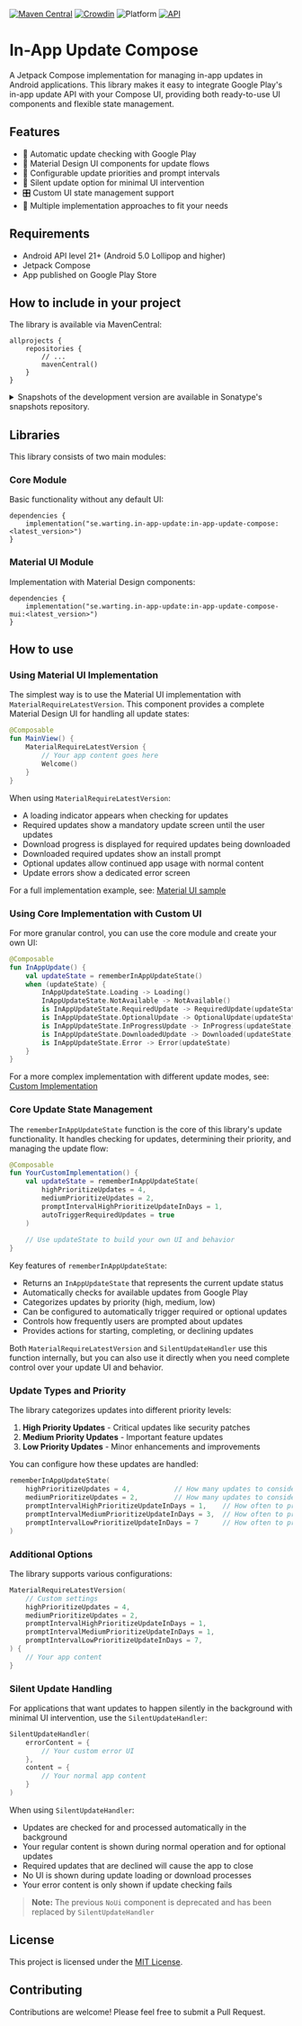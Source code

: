 [![Maven Central](https://maven-badges.herokuapp.com/maven-central/se.warting.in-app-update/in-app-update-compose/badge.png)](https://maven-badges.herokuapp.com/maven-central/se.warting.in-app-update/in-app-update-compose)
[![Crowdin](https://badges.crowdin.net/in-app-update-compose/localized.svg)](https://crowdin.com/project/in-app-update-compose)
![Platform](https://img.shields.io/badge/platform-android-green.svg)
[![API](https://img.shields.io/badge/API-21%2B-brightgreen.svg?style=flat)](https://android-arsenal.com/api?level=21)

# In-App Update Compose

A Jetpack Compose implementation for managing in-app updates in Android applications. This library makes it easy to integrate Google Play's in-app update API with your Compose UI, providing both ready-to-use UI components and flexible state management.

## Features

- 🔄 Automatic update checking with Google Play
- 🎨 Material Design UI components for update flows
- 🔧 Configurable update priorities and prompt intervals
- 🔕 Silent update option for minimal UI intervention 
- 🎛️ Custom UI state management support
- 👥 Multiple implementation approaches to fit your needs

## Requirements

- Android API level 21+ (Android 5.0 Lollipop and higher)
- Jetpack Compose
- App published on Google Play Store

## How to include in your project

The library is available via MavenCentral:

```
allprojects {
    repositories {
        // ...
        mavenCentral()
    }
}
```


<details>
<summary>Snapshots of the development version are available in Sonatype's snapshots repository.</summary>
<p>

[![Sonatype Nexus (Snapshots)](https://img.shields.io/nexus/s/se.warting.in-app-update/in-app-update-compose?server=https%3A%2F%2Foss.sonatype.org)](https://oss.sonatype.org/content/repositories/snapshots/se/warting/in-app-update/in-app-update-compose/)

```groovy
allprojects {
    repositories {
        // ...
        maven {
            url 'https://oss.sonatype.org/content/repositories/snapshots/'
        }
    }
}
```

</p>
</details>

## Libraries

This library consists of two main modules:

### Core Module
Basic functionality without any default UI:

```
dependencies {
    implementation("se.warting.in-app-update:in-app-update-compose:<latest_version>")
}
```

### Material UI Module
Implementation with Material Design components:

```
dependencies {
    implementation("se.warting.in-app-update:in-app-update-compose-mui:<latest_version>")
}
```

## How to use

### Using Material UI Implementation

The simplest way is to use the Material UI implementation with `MaterialRequireLatestVersion`. This component provides a complete Material Design UI for handling all update states:

```kotlin
@Composable
fun MainView() {
    MaterialRequireLatestVersion {
        // Your app content goes here
        Welcome()
    }
}
```

When using `MaterialRequireLatestVersion`:
- A loading indicator appears when checking for updates
- Required updates show a mandatory update screen until the user updates
- Download progress is displayed for required updates being downloaded
- Downloaded required updates show an install prompt
- Optional updates allow continued app usage with normal content
- Update errors show a dedicated error screen

For a full implementation example, see: [Material UI sample](app/src/main/java/se/warting/appupdatecompose/UiActivity.kt)

### Using Core Implementation with Custom UI

For more granular control, you can use the core module and create your own UI:

```kotlin
@Composable
fun InAppUpdate() {
    val updateState = rememberInAppUpdateState()
    when (updateState) {
        InAppUpdateState.Loading -> Loading()
        InAppUpdateState.NotAvailable -> NotAvailable()
        is InAppUpdateState.RequiredUpdate -> RequiredUpdate(updateState)
        is InAppUpdateState.OptionalUpdate -> OptionalUpdate(updateState)
        is InAppUpdateState.InProgressUpdate -> InProgress(updateState)
        is InAppUpdateState.DownloadedUpdate -> Downloaded(updateState)
        is InAppUpdateState.Error -> Error(updateState)
    }
}
```

For a more complex implementation with different update modes, see: [Custom Implementation](app/src/main/java/se/warting/appupdatecompose/MainActivity.kt)

### Core Update State Management

The `rememberInAppUpdateState` function is the core of this library's update functionality. It handles checking for updates, determining their priority, and managing the update flow:

```kotlin
@Composable
fun YourCustomImplementation() {
    val updateState = rememberInAppUpdateState(
        highPrioritizeUpdates = 4,
        mediumPrioritizeUpdates = 2,
        promptIntervalHighPrioritizeUpdateInDays = 1,
        autoTriggerRequiredUpdates = true
    )
    
    // Use updateState to build your own UI and behavior
}
```

Key features of `rememberInAppUpdateState`:
- Returns an `InAppUpdateState` that represents the current update status
- Automatically checks for available updates from Google Play
- Categorizes updates by priority (high, medium, low)
- Can be configured to automatically trigger required or optional updates
- Controls how frequently users are prompted about updates
- Provides actions for starting, completing, or declining updates

Both `MaterialRequireLatestVersion` and `SilentUpdateHandler` use this function internally, but you can also use it directly when you need complete control over your update UI and behavior.

### Update Types and Priority

The library categorizes updates into different priority levels:

1. **High Priority Updates** - Critical updates like security patches
2. **Medium Priority Updates** - Important feature updates
3. **Low Priority Updates** - Minor enhancements and improvements

You can configure how these updates are handled:

```kotlin
rememberInAppUpdateState(
    highPrioritizeUpdates = 4,           // How many updates to consider high priority
    mediumPrioritizeUpdates = 2,         // How many updates to consider medium priority
    promptIntervalHighPrioritizeUpdateInDays = 1,    // How often to prompt for high priority
    promptIntervalMediumPrioritizeUpdateInDays = 3,  // How often to prompt for medium priority
    promptIntervalLowPrioritizeUpdateInDays = 7      // How often to prompt for low priority
)
```

### Additional Options

The library supports various configurations:

```kotlin
MaterialRequireLatestVersion(
    // Custom settings
    highPrioritizeUpdates = 4,
    mediumPrioritizeUpdates = 2,
    promptIntervalHighPrioritizeUpdateInDays = 1,
    promptIntervalMediumPrioritizeUpdateInDays = 1,
    promptIntervalLowPrioritizeUpdateInDays = 7,
) {
    // Your app content
}
```

### Silent Update Handling

For applications that want updates to happen silently in the background with minimal UI intervention, use the `SilentUpdateHandler`:

```kotlin
SilentUpdateHandler(
    errorContent = {
        // Your custom error UI
    },
    content = {
        // Your normal app content
    }
)
```

When using `SilentUpdateHandler`:
- Updates are checked for and processed automatically in the background
- Your regular content is shown during normal operation and for optional updates
- Required updates that are declined will cause the app to close
- No UI is shown during update loading or download processes
- Your error content is only shown if update checking fails

> **Note:** The previous `NoUi` component is deprecated and has been replaced by `SilentUpdateHandler`

## License

This project is licensed under the [MIT License](LICENSE).

## Contributing

Contributions are welcome! Please feel free to submit a Pull Request.
